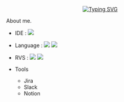 <div align="center">

[![Typing SVG](https://readme-typing-svg.herokuapp.com/?color=6796e5&lines=hi,+i'm+AOSdeveloper&font=Dancing+Script&size=50&center=true&vCenter=true&width=600&height=80)](https://git.io/typing-svg)
<!--font: https://fonts.google.com/specimen/Redressed   Redressed,Festive -->

</div>

<div align="left"
# 안드로이드 Native 개발자 Big-Jeon입니다!

## About me.

* IDE : <img src="https://img.shields.io/badge/Android Studio-34A853?style=flat-square&logo=ANDROID&logoColor=green"/>
     
* Language : <img src="https://img.shields.io/badge/JAVA-FC390E?style=flat-square&logo=Eclipse IDE&logoColor=#FC390E"/>  <img src="https://img.shields.io/badge/Kotlin-7F52FF?style=flat-square&logo=Eclipse IDE&logoColor=#7F52FF"/>
     
* RVS : <img src="https://img.shields.io/badge/GitHub-FC390E?style=flat-square&logo=Eclipse IDE&logoColor=#FC390E"/>  <img src="https://img.shields.io/badge/Git-FC390E?style=flat-square&logo=Eclipse IDE&logoColor=#FC390E"/>
     
* Tools
   * Jira
   * Slack
   * Notion
</div>
